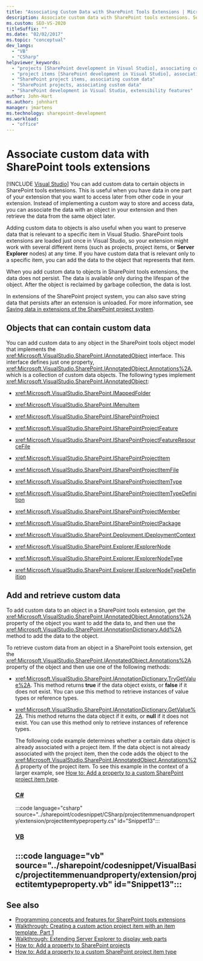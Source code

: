 ```yaml
---
title: "Associating Custom Data with SharePoint Tools Extensions | Microsoft Docs"
description: Associate custom data with SharePoint tools extensions. See a list of objects that can contain custom data. Add and retrieve custom data.
ms.custom: SEO-VS-2020
titleSuffix: ""
ms.date: "02/02/2017"
ms.topic: "conceptual"
dev_langs:
  - "VB"
  - "CSharp"
helpviewer_keywords:
  - "projects [SharePoint development in Visual Studio], associating custom data"
  - "project items [SharePoint development in Visual Studio], associating custom data"
  - "SharePoint project items, associating custom data"
  - "SharePoint projects, associating custom data"
  - "SharePoint development in Visual Studio, extensibility features"
author: John-Hart
ms.author: johnhart
manager: jmartens
ms.technology: sharepoint-development
ms.workload:
  - "office"
---
```

# Associate custom data with SharePoint tools extensions

 [!INCLUDE [Visual Studio](~/includes/applies-to-version/vs-windows-only.md)]
  You can add custom data to certain objects in SharePoint tools extensions. This is useful when you have data in one part of your extension that you want to access later from other code in your extension. Instead of implementing a custom way to store and access data, you can associate the data with an object in your extension and then retrieve the data from the same object later.

 Adding custom data to objects is also useful when you want to preserve data that is relevant to a specific item in Visual Studio. SharePoint tools extensions are loaded just once in Visual Studio, so your extension might work with several different items (such as projects, project items, or **Server Explorer** nodes) at any time. If you have custom data that is relevant only to a specific item, you can add the data to the object that represents that item.

 When you add custom data to objects in SharePoint tools extensions, the data does not persist. The data is available only during the lifespan of the object. After the object is reclaimed by garbage collection, the data is lost.

 In extensions of the SharePoint project system, you can also save string data that persists after an extension is unloaded. For more information, see [Saving data in extensions of the SharePoint project system](../sharepoint/saving-data-in-extensions-of-the-sharepoint-project-system.md).

## Objects that can contain custom data
 You can add custom data to any object in the SharePoint tools object model that implements the <xref:Microsoft.VisualStudio.SharePoint.IAnnotatedObject> interface. This interface defines just one property, <xref:Microsoft.VisualStudio.SharePoint.IAnnotatedObject.Annotations%2A>, which is a collection of custom data objects. The following types implement <xref:Microsoft.VisualStudio.SharePoint.IAnnotatedObject>:

- <xref:Microsoft.VisualStudio.SharePoint.IMappedFolder>

- <xref:Microsoft.VisualStudio.SharePoint.IMenuItem>

- <xref:Microsoft.VisualStudio.SharePoint.ISharePointProject>

- <xref:Microsoft.VisualStudio.SharePoint.ISharePointProjectFeature>

- <xref:Microsoft.VisualStudio.SharePoint.ISharePointProjectFeatureResourceFile>

- <xref:Microsoft.VisualStudio.SharePoint.ISharePointProjectItem>

- <xref:Microsoft.VisualStudio.SharePoint.ISharePointProjectItemFile>

- <xref:Microsoft.VisualStudio.SharePoint.ISharePointProjectItemType>

- <xref:Microsoft.VisualStudio.SharePoint.ISharePointProjectItemTypeDefinition>

- <xref:Microsoft.VisualStudio.SharePoint.ISharePointProjectMember>

- <xref:Microsoft.VisualStudio.SharePoint.ISharePointProjectPackage>

- <xref:Microsoft.VisualStudio.SharePoint.Deployment.IDeploymentContext>

- <xref:Microsoft.VisualStudio.SharePoint.Explorer.IExplorerNode>

- <xref:Microsoft.VisualStudio.SharePoint.Explorer.IExplorerNodeType>

- <xref:Microsoft.VisualStudio.SharePoint.Explorer.IExplorerNodeTypeDefinition>

## Add and retrieve custom data
 To add custom data to an object in a SharePoint tools extension, get the <xref:Microsoft.VisualStudio.SharePoint.IAnnotatedObject.Annotations%2A> property of the object you want to add the data to, and then use the <xref:Microsoft.VisualStudio.SharePoint.IAnnotationDictionary.Add%2A> method to add the data to the object.

 To retrieve custom data from an object in a SharePoint tools extension, get the <xref:Microsoft.VisualStudio.SharePoint.IAnnotatedObject.Annotations%2A> property of the object and then use one of the following methods:

- <xref:Microsoft.VisualStudio.SharePoint.IAnnotationDictionary.TryGetValue%2A>. This method returns **true** if the data object exists, or **false** if it does not exist. You can use this method to retrieve instances of value types or reference types.

- <xref:Microsoft.VisualStudio.SharePoint.IAnnotationDictionary.GetValue%2A>. This method returns the data object if it exits, or **null** if it does not exist. You can use this method only to retrieve instances of reference types.

  The following code example determines whether a certain data object is already associated with a project item. If the data object is not already associated with the project item, then the code adds the object to the <xref:Microsoft.VisualStudio.SharePoint.IAnnotatedObject.Annotations%2A> property of the project item. To see this example in the context of a larger example, see [How to: Add a property to a custom SharePoint project item type](../sharepoint/how-to-add-a-property-to-a-custom-sharepoint-project-item-type.md).

  ### [C#](#tab/csharp)
  :::code language="csharp" source="../sharepoint/codesnippet/CSharp/projectitemmenuandproperty/extension/projectitemtypeproperty.cs" id="Snippet13":::

  ### [VB](#tab/vb)
  :::code language="vb" source="../sharepoint/codesnippet/VisualBasic/projectitemmenuandproperty/extension/projectitemtypeproperty.vb" id="Snippet13":::
  ---

## See also
- [Programming concepts and features for SharePoint tools extensions](../sharepoint/programming-concepts-and-features-for-sharepoint-tools-extensions.md)
- [Walkthrough: Creating a custom action project item with an item template, Part 1](../sharepoint/walkthrough-creating-a-custom-action-project-item-with-an-item-template-part-1.md)
- [Walkthrough: Extending Server Explorer to display web parts](../sharepoint/walkthrough-extending-server-explorer-to-display-web-parts.md)
- [How to: Add a property to SharePoint projects](../sharepoint/how-to-add-a-property-to-sharepoint-projects.md)
- [How to: Add a property to a custom SharePoint project item type](../sharepoint/how-to-add-a-property-to-a-custom-sharepoint-project-item-type.md)
